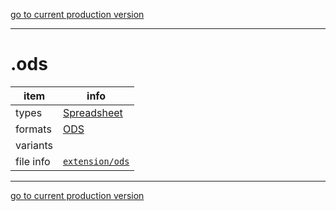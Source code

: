 [go to current production version]({{preferredFormats}})

---



# .ods

item | info
--- | ---
types | [Spreadsheet](../dataTypes/spreadsheet.md)
formats | [ODS](../fileFormats/ods.md)
variants | 
file info | [`extension/ods`]({{fileinfo}}/ods)




---

[go to current production version]({{preferredFormats}})
